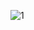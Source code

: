 ![1](https://github.com/wilfredcloud/MiTunes/assets/111436934/2aa1e41e-7af2-45ae-987d-711001295408)
